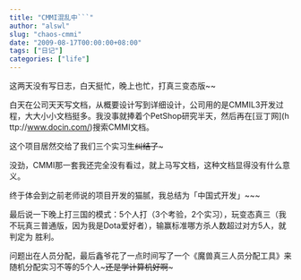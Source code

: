 ```yaml
---
title: "CMMI混乱中```"
author: "alswl"
slug: "chaos-cmmi"
date: "2009-08-17T00:00:00+08:00"
tags: ["日记"]
categories: ["life"]
---
```


这两天没有写日志，白天挺忙，晚上也忙，打真三变态版~~

白天在公司天天写文档，从概要设计写到详细设计，公司用的是CMMIL3开发过程，大大小小文档挺多。我没事就捧着个PetShop研究半天，然后再在[豆丁网](h
ttp://www.docin.com/)搜索CMMI文档。

这个项目居然交给了我们三个实习生~~纠结了~~~

没劲，CMMI那一套我还完全没有看过，就上马写文档，这种文档显得没有什么意义。

终于体会到之前老师说的项目开发的猫腻，我总结为「中国式开发」~~~

最后说一下晚上打三国的模式：5个人打（3个考验，2个实习），玩变态真三（我不玩真三普通版，因为我是Dota爱好者），输赢标准哪方杀人数超过对方5人，就判定为
胜利。

问题出在人员分配，最后鑫爷花了一点时间写了一个《魔兽真三人员分配工具》来随机分配实习不等的5个人~~~还是学计算机好啊~~~

